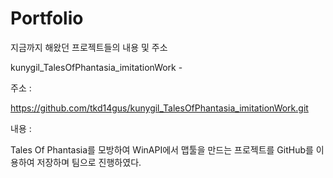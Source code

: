 # Portfolio
지금까지 해왔던 프로젝트들의 내용 및 주소

kunygil_TalesOfPhantasia_imitationWork -

주소 : 

https://github.com/tkd14gus/kunygil_TalesOfPhantasia_imitationWork.git

내용 :

 Tales Of Phantasia를 모방하여 WinAPI에서 맵툴을 만드는 프로젝트를 GitHub를 이용하여 저장하며 팀으로 진행하였다.
